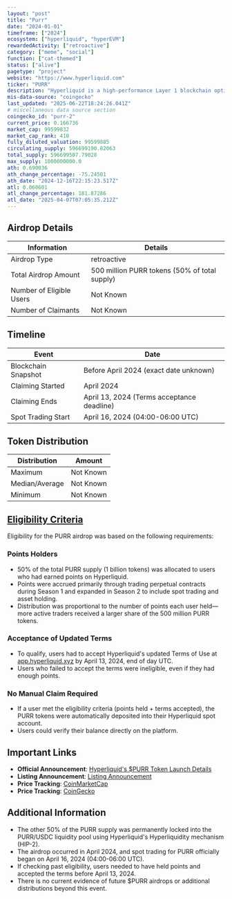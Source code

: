 ```yaml
---
layout: "post"
title: "Purr"
date: "2024-01-01"
timeframe: ["2024"]
ecosystem: ["hyperliquid", "hyperEVM"]
rewardedActivity: ["retroactive"]
category: ["meme", "social"]
function: ["cat-themed"]
status: ["alive"]
pagetype: "project"
website: "https://www.hyperliquid.com"
ticker: "PURR"
description: "Hyperliquid is a high-performance Layer 1 blockchain optimized for decentralized finance (DeFi) applications, offering fully on-chain spot and perpetual trading with native token standards."
mis-data-source: "coingecko"
last_updated: "2025-06-22T18:24:26.041Z"
# miscellaneous data source section
coingecko_id: "purr-2"
current_price: 0.166736
market_cap: 99599832
market_cap_rank: 410
fully_diluted_valuation: 99599885
circulating_supply: 596699190.82063
total_supply: 596699507.79028
max_supply: 1000000000.0
ath: 0.690036
ath_change_percentage: -75.24501
ath_date: "2024-12-16T22:15:23.517Z"
atl: 0.060601
atl_change_percentage: 181.87286
atl_date: "2025-04-07T07:05:35.212Z"
---
```


## Airdrop Details

| Information              | Details                                       |
| ------------------------ | --------------------------------------------- |
| Airdrop Type             | retroactive                                   |
| Total Airdrop Amount     | 500 million PURR tokens (50% of total supply) |
| Number of Eligible Users | Not Known                                     |
| Number of Claimants      | Not Known                                     |

## Timeline

| Event               | Date                                       |
| ------------------- | ------------------------------------------ |
| Blockchain Snapshot | Before April 2024 (exact date unknown)     |
| Claiming Started    | April 2024                                 |
| Claiming Ends       | April 13, 2024 (Terms acceptance deadline) |
| Spot Trading Start  | April 16, 2024 (04:00-06:00 UTC)           |

## Token Distribution

| Distribution   | Amount    |
| -------------- | --------- |
| Maximum        | Not Known |
| Median/Average | Not Known |
| Minimum        | Not Known |

## [Eligibility Criteria](https://app.hyperliquid.xyz)

Eligibility for the PURR airdrop was based on the following requirements:

### Points Holders
- 50% of the total PURR supply (1 billion tokens) was allocated to users who had earned points on Hyperliquid.
- Points were accrued primarily through trading perpetual contracts during Season 1 and expanded in Season 2 to include spot trading and asset holding.
- Distribution was proportional to the number of points each user held—more active traders received a larger share of the 500 million PURR tokens.

### Acceptance of Updated Terms
- To qualify, users had to accept Hyperliquid's updated Terms of Use at [app.hyperliquid.xyz](https://app.hyperliquid.xyz) by April 13, 2024, end of day UTC.
- Users who failed to accept the terms were ineligible, even if they had enough points.

### No Manual Claim Required
- If a user met the eligibility criteria (points held + terms accepted), the PURR tokens were automatically deposited into their Hyperliquid spot account.
- Users could verify their balance directly on the platform.

## Important Links

- **Official Announcement**: [Hyperliquid's $PURR Token Launch Details](https://x.com/HyperliquidX/status/1773531180815507473)
- **Listing Announcement**: [Listing Announcement](https://x.com/HyperliquidX/status/1780079468918587507)
- **Price Tracking**: [CoinMarketCap](https://coinmarketcap.com/currencies/purr)
- **Price Tracking**: [CoinGecko](https://www.coingecko.com/en/coins/purr)

## Additional Information

- The other 50% of the PURR supply was permanently locked into the PURR/USDC liquidity pool using Hyperliquid's Hyperliquidity mechanism (HIP-2).
- The airdrop occurred in April 2024, and spot trading for PURR officially began on April 16, 2024 (04:00-06:00 UTC).
- If checking past eligibility, users needed to have held points and accepted the terms before April 13, 2024.
- There is no current evidence of future $PURR airdrops or additional distributions beyond this event.
